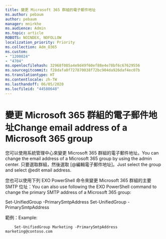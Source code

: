 ```yaml
---
title: 變更 Microsoft 365 群組的電子郵件地址
ms.author: pebaum
author: pebaum
manager: mnirkhe
ms.audience: Admin
ms.topic: article
ROBOTS: NOINDEX, NOFOLLOW
localization_priority: Priority
ms.collection: Adm_O365
ms.custom:
- "1200024"
- "4704"
ms.openlocfilehash: 32968f085a4e9d49f60ef88e4e78bf6c67629556
ms.sourcegitcommit: f28dafa0f727870038f72bc904da926daf4ec07b
ms.translationtype: HT
ms.contentlocale: zh-TW
ms.lasthandoff: 06/05/2020
ms.locfileid: "44580648"
---
```

# <a name="change-email-address-of-a-microsoft-365-group"></a><span data-ttu-id="5ec63-102">變更 Microsoft 365 群組的電子郵件地址</span><span class="sxs-lookup"><span data-stu-id="5ec63-102">Change email address of a Microsoft 365 group</span></span>

<span data-ttu-id="5ec63-103">您可以使用系統管理中心來變更 Microsoft 365 群組的電子郵件地址。</span><span class="sxs-lookup"><span data-stu-id="5ec63-103">You can change the email address of a Microsoft 365 group by using the admin center.</span></span> <span data-ttu-id="5ec63-104">只要選取群組，然後選取 [@編輯電子郵件地址]。</span><span class="sxs-lookup"><span data-stu-id="5ec63-104">Just select the group and select @edit email address.</span></span>

<span data-ttu-id="5ec63-105">您也可以使用下列 EXO PowerShell 命令來變更 Microsoft 365 群組的主要 SMTP 位址：</span><span class="sxs-lookup"><span data-stu-id="5ec63-105">You can also use following the EXO PowerShell command to change the primary SMTP address of a Microsoft 365 group:</span></span>

<span data-ttu-id="5ec63-106">Set-UnifiedGroup <Group Name> -PrimarySmtpAddress <new SMTP Address></span><span class="sxs-lookup"><span data-stu-id="5ec63-106">Set-UnifiedGroup <Group Name> -PrimarySmtpAddress <new SMTP Address></span></span>

<span data-ttu-id="5ec63-107">範例：</span><span class="sxs-lookup"><span data-stu-id="5ec63-107">Example:</span></span>

```
    Set-UnifiedGroup Marketing -PrimarySmtpAddress marketing@contoso.com
```

